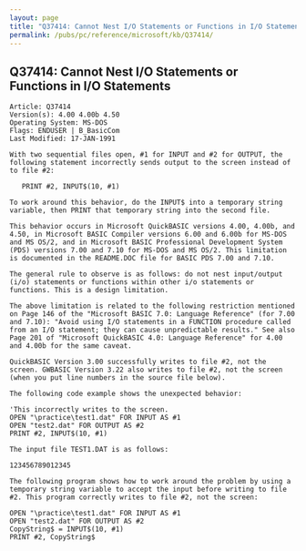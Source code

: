 ```yaml
---
layout: page
title: "Q37414: Cannot Nest I/O Statements or Functions in I/O Statements"
permalink: /pubs/pc/reference/microsoft/kb/Q37414/
---
```


## Q37414: Cannot Nest I/O Statements or Functions in I/O Statements

	Article: Q37414
	Version(s): 4.00 4.00b 4.50
	Operating System: MS-DOS
	Flags: ENDUSER | B_BasicCom
	Last Modified: 17-JAN-1991
	
	With two sequential files open, #1 for INPUT and #2 for OUTPUT, the
	following statement incorrectly sends output to the screen instead of
	to file #2:
	
	   PRINT #2, INPUT$(10, #1)
	
	To work around this behavior, do the INPUT$ into a temporary string
	variable, then PRINT that temporary string into the second file.
	
	This behavior occurs in Microsoft QuickBASIC versions 4.00, 4.00b, and
	4.50, in Microsoft BASIC Compiler versions 6.00 and 6.00b for MS-DOS
	and MS OS/2, and in Microsoft BASIC Professional Development System
	(PDS) versions 7.00 and 7.10 for MS-DOS and MS OS/2. This limitation
	is documented in the README.DOC file for BASIC PDS 7.00 and 7.10.
	
	The general rule to observe is as follows: do not nest input/output
	(i/o) statements or functions within other i/o statements or
	functions. This is a design limitation.
	
	The above limitation is related to the following restriction mentioned
	on Page 146 of the "Microsoft BASIC 7.0: Language Reference" (for 7.00
	and 7.10): "Avoid using I/O statements in a FUNCTION procedure called
	from an I/O statement; they can cause unpredictable results." See also
	Page 201 of "Microsoft QuickBASIC 4.0: Language Reference" for 4.00
	and 4.00b for the same caveat.
	
	QuickBASIC Version 3.00 successfully writes to file #2, not the
	screen. GWBASIC Version 3.22 also writes to file #2, not the screen
	(when you put line numbers in the source file below).
	
	The following code example shows the unexpected behavior:
	
	'This incorrectly writes to the screen.
	OPEN "\practice\test1.dat" FOR INPUT AS #1
	OPEN "test2.dat" FOR OUTPUT AS #2
	PRINT #2, INPUT$(10, #1)
	
	The input file TEST1.DAT is as follows:
	
	123456789012345
	
	The following program shows how to work around the problem by using a
	temporary string variable to accept the input before writing to file
	#2. This program correctly writes to file #2, not the screen:
	
	OPEN "\practice\test1.dat" FOR INPUT AS #1
	OPEN "test2.dat" FOR OUTPUT AS #2
	CopyString$ = INPUT$(10, #1)
	PRINT #2, CopyString$
